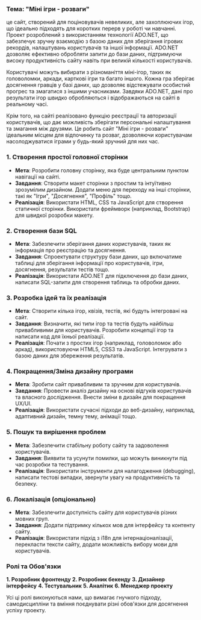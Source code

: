 ### **Тема: "Міні ігри - розваги"**
це сайт, створений для поціновувачів невеликих, але захоплюючих ігор, що ідеально підходять для коротких перерв у роботі чи навчанні. Проект розроблений з використанням технології ADO.NET, що забезпечує зручну взаємодію з базою даних для зберігання ігрових рекордів, налаштувань користувачів та іншої інформації. ADO.NET дозволяє ефективно обробляти запити до бази даних, підтримуючи високу продуктивність сайту навіть при великій кількості користувачів.

Користувачі можуть вибирати з різноманіття міні-ігор, таких як головоломки, аркади, карткові ігри та багато іншого. Кожна гра зберігає досягнення гравців у базі даних, що дозволяє відстежувати особистий прогрес та змагатися з іншими учасниками. Завдяки ADO.NET, дані про результати ігор швидко обробляються і відображаються на сайті в реальному часі.

Крім того, на сайті реалізовано функцію реєстрації та авторизації користувачів, що дає можливість зберігати персональні налаштування та змагання між друзями. Це робить сайт "Міні ігри - розваги" ідеальним місцем для відпочинку та розваг, дозволяючи користувачам насолоджуватися іграми у будь-який зручний для них час.

### 1. **Створення простої головної сторінки**
   - **Мета**: Розробити головну сторінку, яка буде центральним пунктом навігації на сайті.
   - **Завдання**: Створити макет сторінки з простим та інтуїтивно зрозумілим дизайном. Додати меню для переходу на інші сторінки, такі як "Ігри", "Досягнення", "Профіль" тощо.
   - **Реалізація**: Використати HTML, CSS та JavaScript для створення статичної сторінки. Використати фреймворк (наприклад, Bootstrap) для швидкої розробки макету.

### 2. **Створення бази SQL**
   - **Мета**: Забезпечити зберігання даних користувачів, таких як інформація про реєстрацію та досягнення.
   - **Завдання**: Спроектувати структуру бази даних, що включатиме таблиці для зберігання інформації про користувачів, ігри, досягнення, результати тестів тощо.
   - **Реалізація**: Використати ADO.NET для підключення до бази даних, написати SQL-запити для створення таблиць та обробки даних.

### 3. **Розробка ідей та їх реалізація**
   - **Мета**: Створити кілька ігор, квізів, тестів, які будуть інтегровані на сайт.
   - **Завдання**: Визначити, які типи ігор та тестів будуть найбільш привабливими для користувачів. Розробити концепції ігор та написати код для їхньої реалізації.
   - **Реалізація**: Почати з простих ігор (наприклад, головоломок або аркад), використовуючи HTML5, CSS3 та JavaScript. Інтегрувати з базою даних для збереження результатів.

### 4. **Покращення/Зміна дизайну програми**
   - **Мета**: Зробити сайт привабливим та зручним для користувачів.
   - **Завдання**: Провести аналіз дизайну на основі відгуків користувачів та власного дослідження. Внести зміни в дизайн для покращення UX/UI.
   - **Реалізація**: Використати сучасні підходи до веб-дизайну, наприклад, адаптивний дизайн, темну тему, анімації тощо.

### 5. **Пошук та вирішення проблем**
   - **Мета**: Забезпечити стабільну роботу сайту та задоволення користувачів.
   - **Завдання**: Виявити та усунути помилки, що можуть виникнути під час розробки та тестування.
   - **Реалізація**: Використати інструменти для налагодження (debugging), написати тестові випадки, звернути увагу на продуктивність та безпеку.

### 6. **Локалізація (опціонально)**
   - **Мета**: Забезпечити доступність сайту для користувачів різних мовних груп.
   - **Завдання**: Додати підтримку кількох мов для інтерфейсу та контенту сайту.
   - **Реалізація**: Використати підхід з i18n для інтернаціоналізації, перекласти тексти сайту, додати можливість вибору мови для користувачів.


 ### **Ролі та Обов'язки**
**1. Розробник фронтенду**
**2. Розробник бекенду**
**3. Дизайнер інтерфейсу**
**4. Тестувальник**
**5. Аналітик**
**6. Менеджер проекту**

Усі ці ролі виконуються нами, що вимагає гнучкого підходу, самодисципліни та вміння поєднувати різні обов'язки для досягнення успіху проекту.
